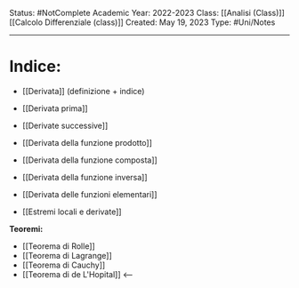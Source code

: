Status: #NotComplete
Academic Year: 2022-2023
Class: [[Analisi (Class)]] [[Calcolo Differenziale (class)]]
Created: May 19, 2023
Type: #Uni/Notes

---
# Indice:
- [[Derivata]] (definizione + indice)
- [[Derivata prima]]
- [[Derivate successive]]

- [[Derivata della funzione prodotto]]
- [[Derivata della funzione composta]]
- [[Derivata della funzione inversa]]

- [[Derivata delle funzioni elementari]]

- [[Estremi locali e derivate]]

**Teoremi:**
- [[Teorema di Rolle]]
- [[Teorema di Lagrange]] 
- [[Teorema di Cauchy]]
- [[Teorema di de L'Hopital]] <--
